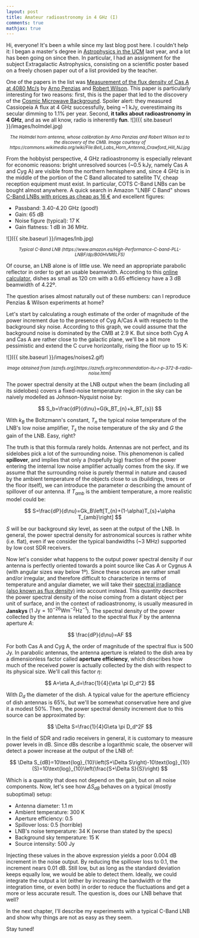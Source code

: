 ```yaml
---
layout: post
title: Amateur radioastronomy in 4 GHz (I)
comments: true
mathjax: true
---
```


Hi, everyone! It's been a while since my last blog post here. I couldn't help it: I began a master's degree in [Astrophysics in the UCM](https://www.ucm.es/masterastrofisica) last year, and a lot has been going on since then. In particular, I had an assignment for the subject Extragalactic Astrophysics, consisting on a scientific poster based on a freely chosen paper out of a list provided by the teacher.

One of the papers in the list was [Measurement of the flux density of Cas A at 4080 Mc/s](http://adsabs.harvard.edu/full/1965ApJ...142.1149P) by [Arno Penzias](https://es.wikipedia.org/wiki/Arno_Allan_Penzias) and [Robert Wilson](https://en.wikipedia.org/wiki/Robert_Woodrow_Wilson). This paper is particularly interesting for two reasons: first, this is the paper that led to the discovery of the [Cosmic Microwave Background](https://en.wikipedia.org/wiki/Cosmic_microwave_background). Spoiler alert: they measured Cassiopeia A flux at 4 GHz successfully, being ~1 kJy, overestimaing its secular dimming to 1.1% per year. Second, **it talks about radioastronomy in 4 GHz**, and as we all know, radio is inherently **fun**.
![]({{ site.baseurl }}/images/holmdel.jpg) 
<center><small><em>The Holmdel horn antenna, whose calibration by Arno Penzias and Robert Wilson led to the discovery of the CMB. Image courtesy of https://commons.wikimedia.org/wiki/File:Bell_Labs_Horn_Antenna_Crawford_Hill_NJ.jpg</em></small></center>
<!--more-->

From the hobbyist perspective, 4 GHz radioastronomy is especially relevant for economic reasons: bright unresolved sources (~0.5 kJy, namely Cas A and Cyg A) are visible from the northern hemisphere and, since 4 GHz is in the middle of the portion of the C Band allocated to satellite TV, cheap reception equipment must exist. In particular, COTS C-Band LNBs can be bought almost anywhere. A quick search in Amazon "LNBF C Band" shows [C-Band LNBs with prices as cheap as 16 €](https://www.amazon.es/Sharplace-C-Banda-POLARITY-VOLTAGE-SWITCHINH/dp/B07BZG11X8/ref=sr_1_1?__mk_es_ES=%C3%85M%C3%85%C5%BD%C3%95%C3%91&dchild=1&keywords=lnbf+c+band&qid=1601732683&sr=8-1) and excellent figures:

* Passband: 3.40-4.20 GHz (good!)
* Gain: 65 dB
* Noise figure (typical): 17 K
* Gain flatness: 1 dB in 36 MHz.

![]({{ site.baseurl }}/images/lnb.jpg) 
<center><small><em>Typical C-Band LNB (https://www.amazon.es/High-Performance-C-band-PLL-LNBF/dp/B00HVM6LFS)</em></small></center>

Of course, an LNB alone is of little use. We need an appropriate parabolic reflector in order to get an usable beamwidth. According to this [online calculator](https://www.satsig.net/pointing/antenna-beamwidth-calculator.htm), dishes as small as 120 cm with a 0.65 efficiency have a 3 dB beamwidth of 4.22º.

The question arises almost naturally out of these numbers: can I reproduce Penzias & Wilson experiments at home? 

Let's start by calculating a rough estimate of the order of magnitude of the power increment due to the presence of Cyg A/Cas A with respecto to the background sky noise. According to this graph, we could assume that the background noise is dominated by the CMB at 2.9 K. But since both Cyg A and Cas A are rather close to the galactic plane, we'll be a bit more pessimistic and extend the C curve horizontally, rising the floor up to 15 K:

![]({{ site.baseurl }}/images/noises2.gif) 
<center><small><em>Image obtained from [azrefs.org](https://azrefs.org/recommendation-itu-r-p-372-8-radio-noise.html)</em></small></center>

The power spectral density at the LNB output when the beam (including all its sidelobes) covers a fixed-noise temperature region in the sky can be naively modelled as Johnson-Nyquist noise by:

$$
S_b=\frac{dP}{d\nu}=G(k_BT_{n}+k_BT_{s})
$$

With $k_B$ the Boltzmann's constant, $T_n$ the typical noise temperature of the LNB's low noise amplifier, $T_s$ the noise temperature of the sky and $G$ the gain of the LNB. Easy, right? 

The truth is that this formula rarely holds. Antennas are not perfect, and its sidelobes pick a lot of the surrounding noise. This phenomenon is called **spillover**, and implies that only a (hopefully big) fraction of the power entering the internal low noise amplifier actually comes from the sky. If we assume that the surrounding noise is purely thermal in nature and caused by the ambient temperature of the objects close to us (buildings, trees or the floor itself), we can introduce the parameter $\alpha$ describing the amount of spillover of our antenna. If $T_{amb}$ is the ambient temperature, a more realistic model could be:

$$
S=\frac{dP}{d\nu}=Gk_B\left[T_{n}+(1-\alpha)T_{s}+\alpha T_{amb}\right]
$$

$S$ will be our background sky level, as seen at the output of the LNB. In general, the power spectral density for astronomical sources is rather white (i.e. flat), even if we consider the typical bandwidths (~3 MHz) supported by low cost SDR receivers.

Now let's consider what happens to the output power spectral density if our antenna is perfectly oriented towards a point source like Cas A or Cygnus A (with angular sizes way below 1º). Since these sources are rather small and/or irregular, and therefore difficult to characterize in terms of temperature and angular diameter, we will take their [spectral irradiance (also known as flux density)](https://en.wikipedia.org/wiki/Irradiance#Spectral_irradiance) into account instead. This quantity describes the power spectral density of the noise coming from a distant object per unit of surface, and in the context of radioastronomy, is usually measured in **Janskys** ($1\text{ Jy}=10^{-26}\text{W}\text{m}^{-2}\text{Hz}^{-1}$). The spectral density of the power collected by the antenna is related to the spectral flux $F$ by the antenna aperture $A$:

$$
\frac{dP}{d\nu}=AF
$$

For both Cas A and Cyg A, the order of magnitude of the spectral flux is 500 Jy. In parabolic antennas, the antenna aperture is related to the dish area by a dimensionless factor called **aperture efficiency**, which describes how much of the received power is actually collected by the dish with respect to its physical size. We'll call this factor $\eta$:

$$
A=\eta A_d=\frac{1}{4}{\eta \pi D_d^2}
$$

With $D_d$ the diameter of the dish. A typical value for the aperture efficiency of dish antennas is 65%, but we'll be somewhat conservative here and give it a modest 50%. Then, the power spectral density increment due to this source can be approximated by:

$$
\Delta S=\frac{1}{4}G\eta \pi D_d^2F
$$

In the field of SDR and radio receivers in general, it is customary to measure power levels in dB. Since dBs describe a logarithmic scale, the observer will detect a power increase at the output of the LNB of:

$$
\Delta S_{dB}=10\text{log}_{10}\left(S+\Delta S\right)-10\text{log}_{10}(S)=10\text{log}_{10}\left(\frac{S+\Delta S}{S}\right)
$$

Which is a quantity that does not depend on the gain, but on all noise components. Now, let's see how $\Delta S_{dB}$ behaves on a typical (mostly suboptimal) setup:

* Antenna diameter: $1.1 \text{ m}$
* Ambient temperature: $300\text{ K}$
* Aperture efficiency: $0.5$
* Spillover loss: $0.5$ (horrible)
* LNB's noise temperature: $34\text{ K}$ (worse than stated by the specs)
* Background sky temperature: $15 \text{ K}$
* Source intensity: $500\text{ Jy}$

Injecting these values in the above expression yields a poor 0.004 dB increment in the noise output. By reducing the spillover loss to 0.1, the increment nears 0.01 dB. Still low, but as long as the standard deviation keeps equally low, we would be able to detect them. Ideally, we could integrate the output a lot (either by increasing the bandwidth or the integration time, or even both) in order to reduce the fluctuations and get a more or less accurate result. The question is, does our LNB behave that well?

In the next chapter, I'll describe my experiments with a typical C-Band LNB and show why things are not as easy as they seem.

Stay tuned!


